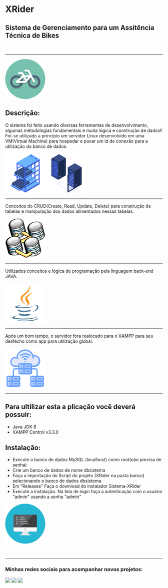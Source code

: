 # XRider
## Sistema de Gerenciamento para um Assitência Técnica de Bikes
<br>
<hr>

!["XRider"](iconread/Xrider.png)

## Descrição: <br>
O sistema foi feito usando diversas ferramentas de desenvolvimento, algumas métodologias fundamentais e muita lógica e construção de dados!!
Foi-se utilizado a princípio um servidor Linux desenvolvido em uma VM(Virtual Machine) para hospedar e puxar um id de conexão para a utilização do banco de dados.

!["ubuntu"](iconread/rack1.png) !["ubuntu2"](iconread/rack2.png)
<br>
<hr>

Conceitos do CRUD(Create, Read, Update, Delete) para construção de tabelas e manipulação dos dados alimentados nessas tabelas.

!["bancodados"](iconread/bancodados.png)
<br>
<hr>

Utilizados conceitos e lógica de programação pela linguagem back-end JAVA.

!["Java"](iconread/java.png)
<br>
<hr>

Após um bom tempo, o servidor fora realocado para o XAMPP para seu desfecho como app para utilização global.

!["host"](iconread/hostbancodados.png)
<br>
<hr>

## Para ultilizar esta a plicação você deverá possuir:

- Java JDK 8
- XAMPP Control v3.3.0

## Instalação:
- Execute o banco de dados MySQL (localhost) como root(não precisa de senha)
- Crie um  banco de dados de nome dbsistema
- Faça a importação do Script do projeto (XRider na pasta banco) selecionando o banco de dados dbsistema
- Em "Releases" Faça o download do instalador Sistema-XRider
- Execute a instalação. Na tela de login faça a autenticação com o usuário "admin" usando a senha "admin"

 !["instalacao"](iconread/html.png)

<br>
<hr>

### Minhas redes sociais para acompanhar novos projetos: <br>
 <a href = "mailto:iannoliveira03@gmail.com"><img src="https://img.shields.io/badge/-Gmail-%23333?style=for-the-badge&logo=gmail&logoColor=white" target="_blank"></a>
  <a href="https://www.linkedin.com/in/iann-oliveira-3106b11a4/" target="_blank"><img src="https://img.shields.io/badge/-LinkedIn-%230077B5?style=for-the-badge&logo=linkedin&logoColor=white" target="_blank"></a>
   <a href="https://codepen.io/iannoliver" target="_blank"><img src="https://img.shields.io/badge/Codepen-000000?style=for-the-badge&logo=codepen&logoColor=white" target="_blank"></a>
